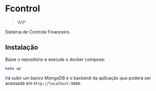 # Fcontrol

> WIP

Sistema de Controle Financeiro.

## Instalação

Baixe o repositório e execute o docker compose:

```bash
make up
```

Irá subir um banco MongoDB e o backend da aplicação que poderá ser acessada em `http://localhost:8080`.
